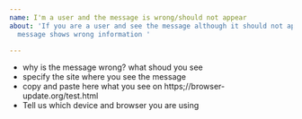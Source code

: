 ```yaml
---
name: I'm a user and the message is wrong/should not appear
about: 'If you are a user and see the message although it should not appear or the
  message shows wrong information '

---
```


* why is the message wrong? what shoud you see
* specify the site where you see the message
* copy and paste here what you see on https;//browser-update.org/test.html
* Tell us which device and browser you are using
